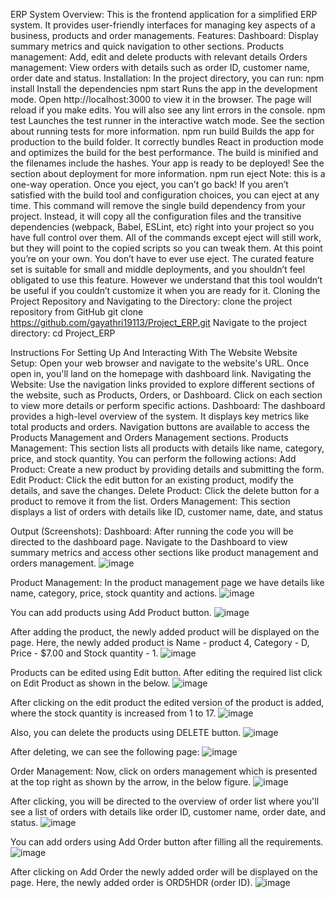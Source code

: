 ERP System
Overview:
This is the frontend application for a simplified ERP system. It provides user-friendly interfaces for managing key aspects of a business, products and order managements.
Features:
Dashboard: Display summary metrics and quick navigation to other sections. 
Products management: Add, edit and delete products with relevant details
Orders management: View orders with details such as order ID, customer name, order date and status.
Installation:
In the project directory, you can run:
npm install
Install the dependencies
npm start
Runs the app in the development mode.
Open http://localhost:3000 to view it in the browser.
The page will reload if you make edits.
You will also see any lint errors in the console.
npm test
Launches the test runner in the interactive watch mode.
See the section about running tests for more information.
npm run build
Builds the app for production to the build folder.
It correctly bundles React in production mode and optimizes the build for the best performance.
The build is minified and the filenames include the hashes.
Your app is ready to be deployed!
See the section about deployment for more information.
npm run eject
Note: this is a one-way operation. Once you eject, you can’t go back!
If you aren’t satisfied with the build tool and configuration choices, you can eject at any time. This command will remove the single build dependency from your project.
Instead, it will copy all the configuration files and the transitive dependencies (webpack, Babel, ESLint, etc) right into your project so you have full control over them. All of the commands except eject will still work, but they will point to the copied scripts so you can tweak them. At this point you’re on your own.
You don’t have to ever use eject. The curated feature set is suitable for small and middle deployments, and you shouldn’t feel obligated to use this feature. However we understand that this tool wouldn’t be useful if you couldn’t customize it when you are ready for it.
Cloning the Project Repository and Navigating to the Directory:
clone the project repository from GitHub
           git clone https://github.com/gayathri19113/Project_ERP.git 
Navigate to the project directory:
           cd Project_ERP


Instructions For Setting Up And Interacting With The Website
Website Setup:
Open your web browser and navigate to the website's URL.
Once open in, you'll land on the homepage with dashboard link.
Navigating the Website:
Use the navigation links provided to explore different sections of the website, such as Products, Orders, or Dashboard.
Click on each section to view more details or perform specific actions.
Dashboard:
The dashboard provides a high-level overview of the system.
It displays key metrics like total products and orders.
Navigation buttons are available to access the Products Management and Orders Management sections.
Products Management:
This section lists all products with details like name, category, price, and stock quantity.
You can perform the following actions:
Add Product: Create a new product by providing details and submitting the form.
Edit Product: Click the edit button for an existing product, modify the details, and save the changes.
Delete Product: Click the delete button for a product to remove it from the list.
Orders Management:
This section displays a list of orders with details like ID, customer name, date, and status


Output (Screenshots):
Dashboard:
After running the code you will be directed to the dashboard page.
Navigate to the Dashboard to view summary metrics and access other sections like product management and orders management.
![image](https://github.com/gayathri19113/Project_ERP/assets/163413220/fb21e246-5b91-4661-84f7-59ea0b813e3b)


Product Management: 
In the product management page we have details like name, category, price, stock quantity and actions.
![image](https://github.com/gayathri19113/Project_ERP/assets/163413220/c0bcf753-6ef9-4d96-9828-da534669da88)


You can add products using Add Product button.
![image](https://github.com/gayathri19113/Project_ERP/assets/163413220/67d6a542-e54e-4615-9bc3-a15e9bbc558f)



After adding the product, the newly added product will be displayed on the page. Here, the newly added product is Name - product 4, Category - D, Price - $7.00 and Stock quantity - 1.
![image](https://github.com/gayathri19113/Project_ERP/assets/163413220/621c198c-e078-450e-b69a-a28de7390cf9)



Products can be edited using Edit button.
After editing the required list click on Edit Product as shown in the below.
![image](https://github.com/gayathri19113/Project_ERP/assets/163413220/c3b6af88-b87c-47d6-a668-281b5accff6b)


After clicking on the edit product the edited version of the product is added, where the stock quantity is increased from 1 to 17.
![image](https://github.com/gayathri19113/Project_ERP/assets/163413220/f0684120-befc-4d4e-ac72-37dfe0f50ebc)





Also, you can delete the products using DELETE button.
![image](https://github.com/gayathri19113/Project_ERP/assets/163413220/fd600bbf-718b-4311-85db-8a69d6253b97)



After deleting, we can see the following page:
![image](https://github.com/gayathri19113/Project_ERP/assets/163413220/99e84fd2-2900-44ce-8e5a-fffb520cfdae)


Order Management:
Now, click on orders management which is presented at the top right as shown by the arrow, in the below figure.
![image](https://github.com/gayathri19113/Project_ERP/assets/163413220/7dd06748-7cc9-4227-93d2-90a78fae5ee2)

  
After clicking, you will be directed to the overview of order list where you'll see a list of orders with details like order ID, customer name, order date, and status.
![image](https://github.com/gayathri19113/Project_ERP/assets/163413220/e3328c0e-f871-452e-8cdf-b3bd6e98c11a)


You can add orders using Add Order button after filling all the requirements.
![image](https://github.com/gayathri19113/Project_ERP/assets/163413220/d99ead83-cc12-46c8-97e7-93af6a9648b3)




After clicking on Add Order the newly added order will be displayed on the page.
Here, the newly added order is ORD5HDR (order ID).
![image](https://github.com/gayathri19113/Project_ERP/assets/163413220/451f5e39-9212-46bb-a7e8-3b49d9e72bda)




